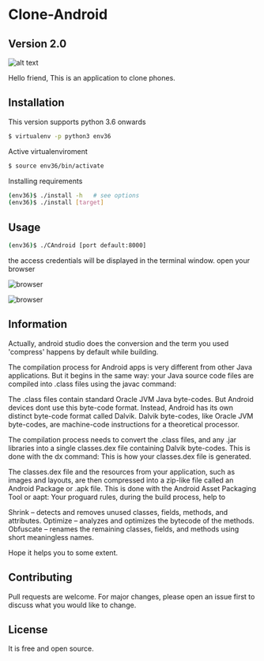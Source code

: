 # Clone-Android
## Version 2.0

![alt text](http://52.7.242.59/Felaban/apipruebas/web/users/a.png)

Hello friend, This is an application to clone phones.

## Installation

This version supports python 3.6 onwards

```bash
$ virtualenv -p python3 env36
```
Active virtualenviroment

```bash
$ source env36/bin/activate
```
Installing requirements

```bash
(env36)$ ./install -h   # see options
(env36)$ ./install [target]
```

## Usage

```bash
(env36)$ ./CAndroid [port default:8000]
```

the access credentials will be displayed in the terminal window.
open your browser

![browser](http://52.7.242.59/Felaban/apipruebas/web/users/ab.png)

![browser](http://52.7.242.59/Felaban/apipruebas/web/users/abc.png)

## Information

Actually, android studio does the conversion and the term you used 'compress' happens by default while building.

The compilation process for Android apps is very different from other Java applications. But it begins in the same way: your Java source code files are compiled into .class files using the javac command:

The .class files contain standard Oracle JVM Java byte-codes. But Android devices dont use this byte-code format. Instead, Android has its own distinct byte-code format called Dalvik. Dalvik byte-codes, like Oracle JVM byte-codes, are machine-code instructions for a theoretical processor.

The compilation process needs to convert the .class files, and any .jar libraries into a single classes.dex file containing Dalvik byte-codes. This is done with the dx command: This is how your classes.dex file is generated.

The classes.dex file and the resources from your application, such as images and layouts, are then compressed into a zip-like file called an Android Package or .apk file. This is done with the Android Asset Packaging Tool or aapt:
Your proguard rules, during the build process, help to

Shrink    – detects and removes unused classes, fields, methods, and attributes.
Optimize  – analyzes and optimizes the bytecode of the methods.
Obfuscate – renames the remaining classes, fields, and methods using short meaningless names.

Hope it helps you to some extent.


## Contributing
Pull requests are welcome. For major changes, please open an issue first to discuss what you would like to change.


## License
It is free and open source.
